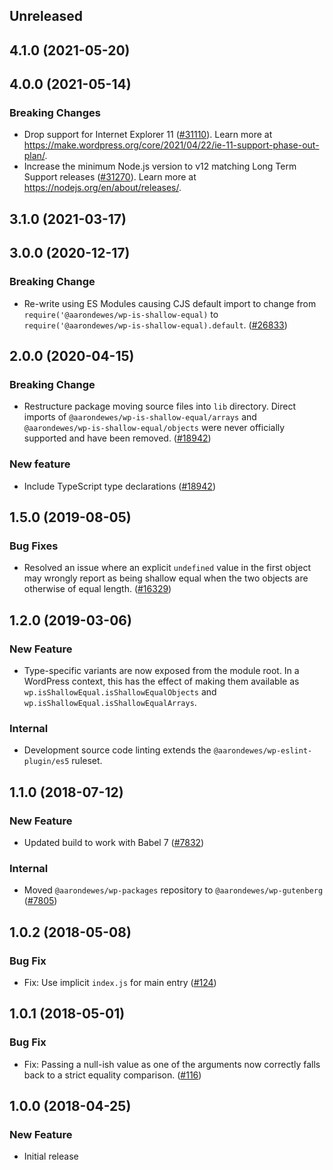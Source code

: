 <!-- Learn how to maintain this file at https://github.com/WordPress/gutenberg/tree/HEAD/packages#maintaining-changelogs. -->

## Unreleased

## 4.1.0 (2021-05-20)

## 4.0.0 (2021-05-14)

### Breaking Changes

-   Drop support for Internet Explorer 11 ([#31110](https://github.com/WordPress/gutenberg/pull/31110)). Learn more at https://make.wordpress.org/core/2021/04/22/ie-11-support-phase-out-plan/.
-   Increase the minimum Node.js version to v12 matching Long Term Support releases ([#31270](https://github.com/WordPress/gutenberg/pull/31270)). Learn more at https://nodejs.org/en/about/releases/.

## 3.1.0 (2021-03-17)

## 3.0.0 (2020-12-17)

### Breaking Change

-   Re-write using ES Modules causing CJS default import to change from `require('@aarondewes/wp-is-shallow-equal)` to `require('@aarondewes/wp-is-shallow-equal).default`. ([#26833](https://github.com/WordPress/gutenberg/pull/26833))

## 2.0.0 (2020-04-15)

### Breaking Change

-   Restructure package moving source files into `lib` directory. Direct imports of
    `@aarondewes/wp-is-shallow-equal/arrays` and `@aarondewes/wp-is-shallow-equal/objects` were never
    officially supported and have been removed. ([#18942](https://github.com/WordPress/gutenberg/pull/18942))

### New feature

-   Include TypeScript type declarations ([#18942](https://github.com/WordPress/gutenberg/pull/18942))

## 1.5.0 (2019-08-05)

### Bug Fixes

-   Resolved an issue where an explicit `undefined` value in the first object may wrongly report as being shallow equal when the two objects are otherwise of equal length. ([#16329](https://github.com/WordPress/gutenberg/pull/16329))

## 1.2.0 (2019-03-06)

### New Feature

-   Type-specific variants are now exposed from the module root. In a WordPress context, this has the effect of making them available as `wp.isShallowEqual.isShallowEqualObjects` and `wp.isShallowEqual.isShallowEqualArrays`.

### Internal

-   Development source code linting extends the `@aarondewes/wp-eslint-plugin/es5` ruleset.

## 1.1.0 (2018-07-12)

### New Feature

-   Updated build to work with Babel 7 ([#7832](https://github.com/WordPress/gutenberg/pull/7832))

### Internal

-   Moved `@aarondewes/wp-packages` repository to `@aarondewes/wp-gutenberg` ([#7805](https://github.com/WordPress/gutenberg/pull/7805))

## 1.0.2 (2018-05-08)

### Bug Fix

-   Fix: Use implicit `index.js` for main entry ([#124](https://github.com/WordPress/packages/pull/124))

## 1.0.1 (2018-05-01)

### Bug Fix

-   Fix: Passing a null-ish value as one of the arguments now correctly falls back to a strict equality comparison. ([#116](https://github.com/WordPress/packages/pull/116))

## 1.0.0 (2018-04-25)

### New Feature

-   Initial release

